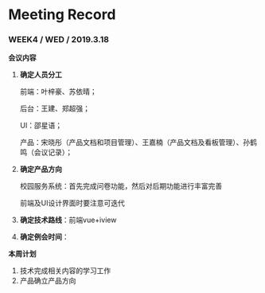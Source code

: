 # Meeting Record

### WEEK4 / WED / 2019.3.18

**会议内容**

1. **确定人员分工**

   前端：叶梓豪、苏依晴；

   后台：王建、郑超强；

   UI：邵星语；

   产品：宋晓彤（产品文档和项目管理）、王嘉楠（产品文档及看板管理）、孙鹤鸣（会议记录）；

2. **确定产品方向**

   校园服务系统：首先完成问卷功能，然后对后期功能进行丰富完善

   前端及UI设计界面时要注意可迭代

3. **确定技术路线**：前端vue+iview

4. **确定例会时间**：

**本周计划**

1. 技术完成相关内容的学习工作
2. 产品确立产品方向



